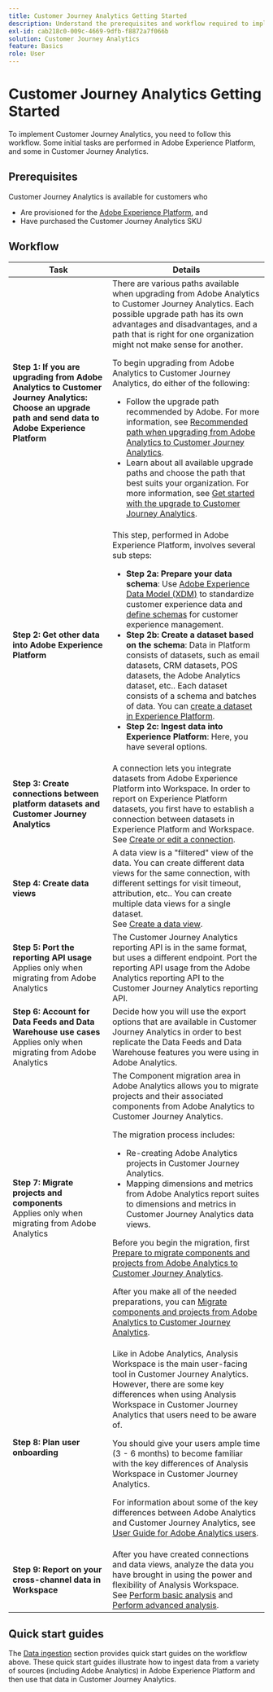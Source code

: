 ```yaml
---
title: Customer Journey Analytics Getting Started
description: Understand the prerequisites and workflow required to implement Customer Journey Analytics.
exl-id: cab218c0-009c-4669-9dfb-f8872a7f066b
solution: Customer Journey Analytics
feature: Basics
role: User
---
```

# Customer Journey Analytics Getting Started

To implement Customer Journey Analytics, you need to follow this workflow. Some initial tasks are performed in Adobe Experience Platform, and some in Customer Journey Analytics.

## Prerequisites

Customer Journey Analytics is available for customers who 

* Are provisioned for the [Adobe Experience Platform](https://www.adobe.com/experience-platform.html), and 
* Have purchased the Customer Journey Analytics SKU

## Workflow

| Task | Details |
| --- | --- |
| **Step 1: If you are upgrading from Adobe Analytics to Customer Journey Analytics: Choose an upgrade path and send data to Adobe Experience Platform** | There are various paths available when upgrading from Adobe Analytics to Customer Journey Analytics. Each possible upgrade path has its own advantages and disadvantages, and a path that is right for one organization might not make sense for another. <p>To begin upgrading from Adobe Analytics to Customer Journey Analytics, do either of the following:</p><ul><li>Follow the upgrade path recommended by Adobe. For more information, see [Recommended path when upgrading from Adobe Analytics to Customer Journey Analytics](/help/getting-started/cja-upgrade/cja-upgrade-recommendations.md).</li><li>Learn about all available upgrade paths and choose the path that best suits your organization. For more information, see [Get started with the upgrade to Customer Journey Analytics](/help/getting-started/cja-upgrade/cja-upgrade-getstarted.md).</li></ul> |
| **Step 2: Get other data into Adobe Experience Platform** | This step, performed in Adobe Experience Platform, involves several sub steps:<ul><li>**Step 2a: Prepare your data schema**: Use [Adobe Experience Data Model (XDM)](https://experienceleague.adobe.com/docs/experience-platform/xdm/home.html) to standardize customer experience data and [define schemas](https://experienceleague.adobe.com/docs/experience-platform/xdm/tutorials/create-schema-ui.html) for customer experience management.</li><li>**Step 2b: Create a dataset based on the schema**: Data in Platform consists of datasets, such as email datasets, CRM datasets, POS datasets, the Adobe Analytics dataset, etc.. Each dataset consists of a schema and batches of data. You can [create a dataset in Experience Platform](https://experienceleague.adobe.com/docs/platform-learn/getting-started-for-data-architects-and-data-engineers/create-datasets.html).</li><li>**Step 2c: Ingest data into Experience Platform**: Here, you have several options.</li></ul> |
| **Step 3: Create connections between platform datasets and Customer Journey Analytics** | A connection lets you integrate datasets from Adobe Experience Platform into Workspace. In order to report on Experience Platform datasets, you first have to establish a connection between datasets in Experience Platform and Workspace.<br>See [Create or edit a connection](/help/connections/create-connection.md). |
| **Step 4: Create data views** | A data view is a "filtered" view of the data. You can create different data views for the same connection, with different settings for visit timeout, attribution, etc.. You can create multiple data views for a single dataset.<br>See [Create a data view](/help/data-views/create-dataview.md). |
| **Step 5: Port the reporting API usage**</br>Applies only when migrating from Adobe Analytics | The Customer Journey Analytics reporting API is in the same format, but uses a different endpoint. Port the reporting API usage from the Adobe Analytics reporting API to the Customer Journey Analytics reporting API. | 
| **Step 6: Account for Data Feeds and Data Warehouse use cases**</br>Applies only when migrating from Adobe Analytics | Decide how you will use the export options that are available in Customer Journey Analytics in order to best replicate the Data Feeds and Data Warehouse features you were using in Adobe Analytics. <!-- link to docs Rob is creating --> |
| **Step 7: Migrate projects and components**</br>Applies only when migrating from Adobe Analytics | The Component migration area in Adobe Analytics allows you to migrate projects and their associated components from Adobe Analytics to Customer Journey Analytics.<p>The migration process includes:</p><ul><li>Re-creating Adobe Analytics projects in Customer Journey Analytics.</li><li>Mapping dimensions and metrics from Adobe Analytics report suites to dimensions and metrics in Customer Journey Analytics data views.</li></ul><p>Before you begin the migration, first [Prepare to migrate components and projects from Adobe Analytics to Customer Journey Analytics](https://experienceleague.adobe.com/docs/analytics/admin/admin-tools/component-migration/prepare-component-migration.html).</p><p>After you make all of the needed preparations, you can [Migrate components and projects from Adobe Analytics to Customer Journey Analytics](https://experienceleague.adobe.com/docs/analytics/admin/admin-tools/component-migration/component-migration.html).</p> |
| **Step 8: Plan user onboarding** | Like in Adobe Analytics, Analysis Workspace is the main user-facing tool in Customer Journey Analytics. However, there are some key differences when using Analysis Workspace in Customer Journey Analytics that users need to be aware of.<p>You should give your users ample time (3 - 6 months) to become familiar with the key differences of Analysis Workspace in Customer Journey Analytics.</p><p>For information about some of the key differences between Adobe Analytics and Customer Journey Analytics, see [User Guide for Adobe Analytics users](/help/getting-started/aa-to-cja-user.md).</p> | 
| **Step 9: Report on your cross-channel data in Workspace** | After you have created connections and data views, analyze the data you have brought in using the power and flexibility of Analysis Workspace.<br>See [Perform basic analysis](/help/analysis-workspace/perform-basic-analysis.md) and [Perform advanced analysis](/help/analysis-workspace/perform-adv-analysis.md). |

## Quick start guides

The [Data ingestion](../data-ingestion/data-ingestion.md) section provides quick start guides on the workflow above. These quick start guides illustrate how to ingest data from a variety of sources (including Adobe Analytics) in Adobe Experience Platform and then use that data in Customer Journey Analytics.
